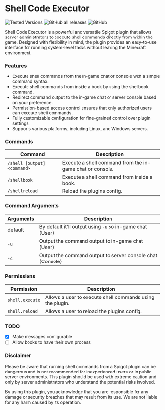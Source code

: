 # Shell Code Executor

![Tested Versions](https://img.shields.io/badge/Tested%20on-1.19.x-brightgreen?style=for-the-badge)
![GitHub all releases](https://img.shields.io/github/downloads/danielmillar/Shell-Code-Executor/total?color=bright_green&style=for-the-badge)
![GitHub](https://img.shields.io/github/license/danielmillar/Shell-Code-Executor?color=bright_green&style=for-the-badge)


Shell Code Executor is a powerful and versatile Spigot plugin that allows server administrators to execute shell commands directly from within the game. Designed with flexibility in mind, the plugin provides an easy-to-use interface for running system-level tasks without leaving the Minecraft environment.

### Features

* Execute shell commands from the in-game chat or console with a simple command syntax.
* Execute shell commands from inside a book by using the shellbook command.
* Redirect command output to the in-game chat or server console based on your preference.
* Permission-based access control ensures that only authorized users can execute shell commands.
* Fully customizable configuration for fine-grained control over plugin settings.
* Supports various platforms, including Linux, and Windows servers.

### Commands

| Command                     | Description                                               |
|-----------------------------|-----------------------------------------------------------|
| `/shell [output] <command>` | Execute a shell command from the in-game chat or console. |
| `/shellbook`                | Execute a shell command from inside a book.               |
| `/shellreload`              | Reload the plugins config.                                |


### Command Arguments

| Arguments | Description                                                |
|-----------|------------------------------------------------------------|
| default   | By default it'll output using `-u` so in-game chat (User)  |
| `-u`      | Output the command output to in-game chat (User)           |
| `-c`      | Output the command output to server console chat (Console) |

### Permissions

| Permission      | Description                                               |
|-----------------|-----------------------------------------------------------|
| `shell.execute` | Allows a user to execute shell commands using the plugin. |
| `shell.reload`  | Allows a user to reload the plugins config.               |

### TODO

- [x] Make messages configurable
- [ ] Allow books to have their own process

### Disclaimer

Please be aware that running shell commands from a Spigot plugin can be dangerous and is not recommended for inexperienced users or in public server environments. This plugin should be used with extreme caution and only by server administrators who understand the potential risks involved.

By using this plugin, you acknowledge that you are responsible for any damage or security breaches that may result from its use. We are not liable for any harm caused by its operation.